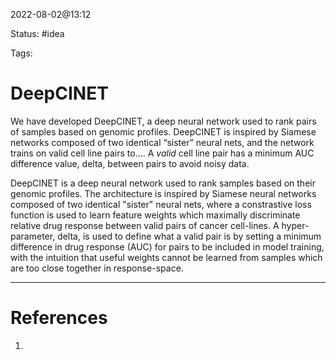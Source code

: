 2022-08-02@13:12

Status: #idea

Tags:

# DeepCINET

We have developed DeepCINET, a deep neural network used to rank pairs of samples based on genomic profiles. DeepCINET is inspired by Siamese networks composed of two identical “sister” neural nets, and the network trains on valid cell line pairs to…. A _valid_ cell line pair has a minimum AUC difference value, delta, between pairs to avoid noisy data.

DeepCINET is a deep neural network used to rank samples based on their genomic profiles. The architecture is inspired by Siamese neural networks composed of two identical "sister" neural nets, where a constrastive loss function is used to learn feature weights which maximally discriminate relative drug response between valid pairs of cancer cell-lines. A hyper-parameter, delta, is used to define what a valid pair is by setting a minimum difference in drug response (AUC) for pairs to be included in model training, with the intuition that useful weights cannot be learned from samples which are too close together in response-space.


---
# References
1. 